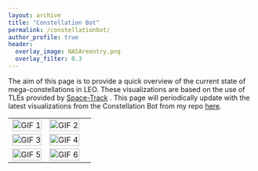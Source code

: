 ```yaml
---
layout: archive
title: "Constellation Bot"
permalink: /constellationbot/
author_profile: true
header:
  overlay_image: NASAreentry.png
  overlay_filter: 0.3
---
```


The aim of this page is to provide a quick overview of the current state of mega-constellations in LEO. These visualizations are based on the use of TLEs provided by [Space-Track](https://www.space-track.org/) .
This page will periodically update with the latest visualizations from the Constellation Bot from my repo [here](https://github.com/CharlesPlusC/ConstellationBot).

<table>
  <tr>
    <td><img src="https://raw.githubusercontent.com/CharlesPlusC/CharlesPlusC.github.io/master/Figures/constellationbot_gifs/geom_oneweb_latest.gif" alt="GIF 1" width="100%"></td>
    <td><img src="https://raw.githubusercontent.com/CharlesPlusC/CharlesPlusC.github.io/master/Figures/constellationbot_gifs/geom_planet_latest.gif" alt="GIF 2" width="100%"></td>
  </tr>
  <tr>
    <td><img src="https://raw.githubusercontent.com/CharlesPlusC/CharlesPlusC.github.io/master/Figures/constellationbot_gifs/geom_spire_latest.gif" alt="GIF 3" width="100%"></td>
    <td><img src="https://raw.githubusercontent.com/CharlesPlusC/CharlesPlusC.github.io/master/Figures/constellationbot_gifs/geom_starlink_latest.gif" alt="GIF 4" width="100%"></td>
  </tr>
  <tr>
    <td><img src="https://raw.githubusercontent.com/CharlesPlusC/CharlesPlusC.github.io/master/Figures/constellationbot_gifs/geom_swarm_latest.gif" alt="GIF 5" width="100%"></td>
    <td><img src="https://raw.githubusercontent.com/CharlesPlusC/CharlesPlusC.github.io/master/Figures/constellationbot_gifs/geom_iridium_latest.gif" alt="GIF 6" width="100%"></td>
    <td></td>
  </tr>
</table>
